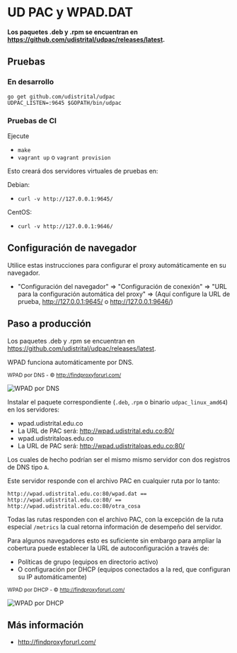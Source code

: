 # UD PAC y WPAD.DAT

**Los paquetes .deb y .rpm se encuentran en https://github.com/udistrital/udpac/releases/latest.**

## Pruebas

### En desarrollo

```
go get github.com/udistrital/udpac
UDPAC_LISTEN=:9645 $GOPATH/bin/udpac
```

### Pruebas de CI

Ejecute

 - `make`
 - `vagrant up` o `vagrant provision`

Esto creará dos servidores virtuales de pruebas en:

Debian:

 - `curl -v http://127.0.0.1:9645/`

CentOS:

 - `curl -v http://127.0.0.1:9646/`

## Configuración de navegador

Utilice estas instrucciones para configurar el proxy automáticamente en su navegador.

 - "Configuración del navegador" => "Configuración de conexión" => "URL para la configuración automática del proxy" => (Aquí configure la URL de prueba, http://127.0.0.1:9645/ o http://127.0.0.1:9646/)

## Paso a producción

Los paquetes .deb y .rpm se encuentran en https://github.com/udistrital/udpac/releases/latest.

WPAD funciona automáticamente por DNS.

<sub>WPAD por DNS - &copy; http://findproxyforurl.com/</sub>

![WPAD por DNS](http://findproxyforurl.com/wp-content/uploads/wpaddns_diagram2.png)

Instalar el paquete correspondiente (`.deb`, .`rpm` o binario `udpac_linux_amd64`) en los servidores:

  - wpad.udistrital.edu.co
   - La URL de PAC será: http://wpad.udistrital.edu.co:80/
  - wpad.udistritaloas.edu.co
   - La URL de PAC será: http://wpad.udistritaloas.edu.co:80/

Los cuales de hecho podrían ser el mismo mismo servidor con dos registros de DNS tipo `A`.

Este servidor responde con el archivo PAC en cualquier ruta por lo tanto:

```
http://wpad.udistrital.edu.co:80/wpad.dat == http://wpad.udistrital.edu.co:80/ == http://wpad.udistrital.edu.co:80/otra_cosa
```

Todas las rutas responden con el archivo PAC, con la excepción de la ruta especial `/metrics` la cual retorna información de desempeño del servidor.

Para algunos navegadores esto es suficiente sin embargo para ampliar la cobertura puede establecer la URL de autoconfiguración a través de:

 - Políticas de grupo (equipos en directorio activo)
 - O configuración por DHCP (equipos conectados a la red, que configuran su IP automáticamente)

<sub>WPAD por DHCP - &copy; http://findproxyforurl.com/</sub>

![WPAD por DHCP](http://findproxyforurl.com/wp-content/uploads/wpad_diagram1.png)

## Más información

 - http://findproxyforurl.com/
